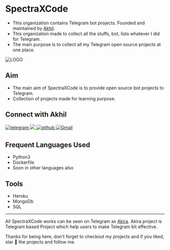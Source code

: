 # SpectraXCode

- This organization contains Telegram bot projects. Founded and maintained by [Akhil](https://github.com/akhilprs).
- This organization made to collect all the stuffs, bot, lists whatever I did for Telegram.
- The main purpose is to collect all my Telegram open source projects at one place.

![LOGO](https://te.legra.ph/file/d8ab193e83008f167e521.jpg)

## Aim

- The main aim of SpectraXCode is to provide open source bot projects to Telegram.
- Collection of projects made for learning purpose.

## Connect with Akhil

<p align="left">
    <a href="https://telegram.dog/akhilprs" target="_blank">
    <img src=https://img.shields.io/badge/telegram-%2300acee.svg?&style=for-the-badge&logo=telegram&logoColor=white alt=telegram style="margin-bottom: 5px;" />
    </a>
    <a href="https://www.twitter.com/akhilprs/">
    <img src="https://img.shields.io/badge/twitter-%2300acee?style=for-the-badge&logo=twitter&logoColor=white">
    </a>
    <a href="https://github.com/akhilprs" target="_blank">
    <img src=https://img.shields.io/badge/github-%2324292e.svg?&style=for-the-badge&logo=github&logoColor=white alt=github style="margin-bottom: 5px;" />
    </a>
    <a href="mailto: iamakhil27@.protonmail.ch">
    <img alt="Gmail" src="https://img.shields.io/badge/Gmail-D14836?style=for-the-badge&logo=gmail&logoColor=white" />
    </a>
</p>

## Frequent Languages Used

- Python3
- Dockerfile
- Soon in other languages also

## Tools

- Heroku
- MongoDb
- SQL

-------

All SpectraXCode works can be seen on Telegram as [Akira](https://telegram.dog/Akira_News). Akira project is Telegram
based Project which help users to make Telegram bit effective. 

Thanks for being here, don't forget to checkout my projects and if you liked, star 🌟 the projects and follow me.
